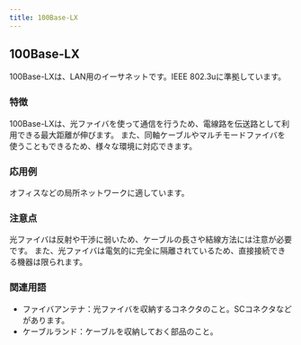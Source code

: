 ```yaml
---
title: 100Base-LX
---
```


## 100Base-LX
100Base-LXは、LAN用のイーサネットです。IEEE 802.3uに準拠しています。

### 特徴
100Base-LXは、光ファイバを使って通信を行うため、電線路を伝送路として利用できる最大距離が伸びます。
また、同軸ケーブルやマルチモードファイバを使うこともできるため、様々な環境に対応できます。

### 応用例
オフィスなどの局所ネットワークに適しています。

### 注意点
光ファイバは反射や干渉に弱いため、ケーブルの長さや結線方法には注意が必要です。
また、光ファイバは電気的に完全に隔離されているため、直接接続できる機器は限られます。

### 関連用語
* ファイバアンテナ：光ファイバを収納するコネクタのこと。SCコネクタなどがあります。
* ケーブルランド：ケーブルを収納しておく部品のこと。